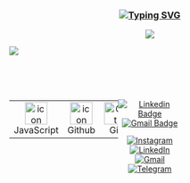 <!-- **************************************************************** Silvia Avelar **************************************************************** -->
<h3 align="center"><a href="https://git.io/typing-svg"><img src="https://readme-typing-svg.demolab.com?font=Fira+Code&weight=500&size=25&pause=0&duration=4000&color=FF00FF&center=true&width=700&lines=Silvia Avelar" alt="Typing SVG" /></a></h3>

<p align="center">
<img src="https://readme-typing-svg.herokuapp.com/?font=Righteous&size=35&color=Fira&center=true&vCenter=true&width=650&height=70&duration=4000&lines=Quality+Assurance..." />

<img src="https://user-images.githubusercontent.com/73097560/115834477-dbab4500-a447-11eb-908a-139a6edaec5c.gif"><br><br><br><br>

<!-- **************************************************************** LINGUAGENS **************************************************************** -->

<div style="display: flex; align-items: flex-start; align: center">
<table align="center">
  <tr>
    <td align="center" width="96">
        <img src="https://techstack-generator.vercel.app/js-icon.svg" alt="icon" width="40" height="40" />
      <br>JavaScript
    </td>
    <td align="center" width="96">
        <img src="https://techstack-generator.vercel.app/github-icon.svg" alt="icon" width="40" height="40" />
      <br>Github
    </td>
    <td align="center" width="96"> 
        <img src="https://user-images.githubusercontent.com/25181517/192108372-f71d70ac-7ae6-4c0d-8395-51d8870c2ef0.png" width="40" height="40" alt="Git" />
      <br>Git
    <td align="center"  width="96">
        <img src="https://skillicons.dev/icons?i=html" width="40" height="40" alt="HTML5" />
      <br>HTML5
    </td>
    <td align="center" width="96">
        <img src="https://skillicons.dev/icons?i=css" width="40" height="40" alt="css" />
      <br>CSS
    </td>
    <td align="center" width="96">
        <img src="https://skillicons.dev/icons?i=nodejs" width="40" height="40" alt="Nodejs" />
      <br>Nodejs
    </td>
    <td align="center" width="96">
        <img src="https://skillicons.dev/icons?i=vscode" width="40" height="40" alt="VsCode" />
      <br>VsCode
    </td>
    <td align="center" width="96">
        <img src="https://skillicons.dev/icons?i=selenium" width="40" height="40" alt="Selenium" />
      <br>Selenium
    </td>
</div>
  
<!-- **************************************************************** CONTATOS **************************************************************** -->

<table align="center">
<div align="center">


[![Linkedin Badge](https://img.shields.io/badge/-Silvia%20Avelar-00875f?style=flat-square&logo=Linkedin&logoColor=white&link=https://www.linkedin.com/in/silvia-avelar/)](https://www.linkedin.com/in/silvia-avelar) 
[![Gmail Badge](https://img.shields.io/badge/-diego.schell.f@gmail.com-00875f?style=flat-square&logo=Gmail&logoColor=white&link=mailto:diego.schell.f@gmail.com)](mailto:diego.schell.f@gmail.com)

[![Instagram](https://img.shields.io/badge/Instagram-%23E4405F.svg?logo=Instagram&logoColor=white)](https://www.instagram.com/silvia.avelar01) 
[![LinkedIn](https://img.shields.io/badge/LinkedIn-%230077B5.svg?logo=linkedin&logoColor=white)](https://www.linkedin.com/in/silvia-avelar)
[![Gmail](https://img.shields.io/badge/Gmail-%23ea4335.svg?logo=Gmail&logoColor=white)](scjc021211@gmail.com)
[![Telegram](https://img.shields.io/badge/Telegram-&logo=telegram&logoColor=white)](https://telegram.com/SilviaAvelar)
 
</div>

---
